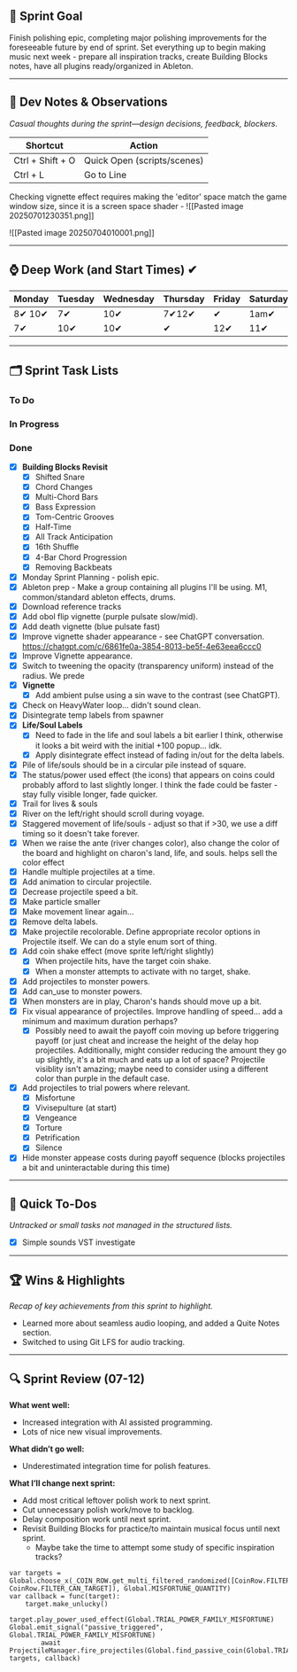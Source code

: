 
## 🎯 Sprint Goal  
Finish polishing epic, completing major polishing improvements for the foreseeable future by end of sprint. Set everything up to begin making music next week - prepare all inspiration tracks, create Building Blocks notes, have all plugins ready/organized in Ableton.

---
## 🧠 Dev Notes & Observations  
_Casual thoughts during the sprint—design decisions, feedback, blockers._

| Shortcut         | Action                      |
| ---------------- | --------------------------- |
| Ctrl + Shift + O | Quick Open (scripts/scenes) |
| Ctrl + L         | Go to Line                  |

Checking vignette effect requires making the 'editor' space match the game window size, since it is a screen space shader - 
![[Pasted image 20250701230351.png]]

![[Pasted image 20250704010001.png]]

---

## ⌚ Deep Work (and Start Times) ✔

| Monday | Tuesday | Wednesday | Thursday | Friday | Saturday | Sunday |
| ------ | ------- | --------- | -------- | ------ | -------- | ------ |
| 8✔ 10✔ | 7✔      | 10✔       | 7✔12✔    | ✔      | 1am✔     | 10✔    |
| 7✔     | 10✔     | 10✔<br>   | ✔        | 12✔    | 11✔      | 4✔     |

---
## 🗂️ Sprint Task Lists
### To Do  
### In Progress  
### Done  
- [x] **Building Blocks Revisit**
	- [x] Shifted Snare
	- [x] Chord Changes
	- [x] Multi-Chord Bars
	- [x] Bass Expression
	- [x] Tom-Centric Grooves
	- [x] Half-Time
	- [x] All Track Anticipation
	- [x] 16th Shuffle
	- [x] 4-Bar Chord Progression
	- [x] Removing Backbeats
- [x] Monday Sprint Planning - polish epic.
- [x] Ableton prep - Make a group containing all plugins I'll be using. M1, common/standard ableton effects, drums.
- [x] Download reference tracks
- [x] Add obol flip vignette (purple pulsate slow/mid).
- [x] Add death vignette (blue pulsate fast)
- [x] Improve vignette shader appearance - see ChatGPT conversation. https://chatgpt.com/c/6861fe0a-3854-8013-be5f-4e63eea6ccc0
- [x]  Improve Vignette appearance.
- [x] Switch to tweening the opacity (transparency uniform) instead of the radius. We prede
- [x] **Vignette**
	- [x] Add ambient pulse using a sin wave to the contrast (see ChatGPT).
- [x] Check on HeavyWater loop... didn't sound clean.
- [x] Disintegrate temp labels from spawner
- [x] **Life/Soul Labels**
	- [x] Need to fade in the life and soul labels a bit earlier I think, otherwise it looks a bit weird with the initial +100 popup... idk.
	- [x] Apply disintegrate effect instead of fading in/out for the delta labels.
- [x] Pile of life/souls should be in a circular pile instead of square.
- [x] The status/power used effect (the icons) that appears on coins could probably afford to last slightly longer. I think the fade could be faster - stay fully visible longer, fade quicker.
- [x] Trail for lives & souls
- [x] River on the left/right should scroll during voyage.
- [x] Staggered movement of life/souls - adjust so that if >30, we use a diff timing so it doesn't take forever.
- [x] When we raise the ante (river changes color), also change the color of the board and highlight on charon's land, life, and souls. helps sell the color effect
- [x] Handle multiple projectiles at a time. 
- [x] Add animation to circular projectile.
- [x] Decrease projectile speed a bit.
- [x] Make particle smaller
- [x] Make movement linear again...
- [x] Remove delta labels.
- [x] Make projectile recolorable. Define appropriate recolor options in Projectile itself. We can do a style enum sort of thing.
- [x] Add coin shake effect (move sprite left/right slightly)
	- [x] When projectile hits, have the target coin shake.
	- [x] When a monster attempts to activate with no target, shake.
- [x] Add projectiles to monster powers.
- [x] Add can_use to monster powers.
- [x] When monsters are in play, Charon's hands should move up a bit. 
- [x] Fix visual appearance of projectiles. Improve handling of speed... add a minimum and maximum duration perhaps? 
	- [x] Possibly need to await the payoff coin moving up before triggering payoff (or just cheat and increase the height of the delay hop projectiles. Additionally, might consider reducing the amount they go up slightly, it's a bit much and eats up a lot of space? Projectile visiblity isn't amazing; maybe need to consider using a different color than purple in the default case.
- [x] Add projectiles to trial powers where relevant.
	- [x] Misfortune
	- [x] Vivisepulture (at start)
	- [x] Vengeance
	- [x] Torture
	- [x] Petrification
	- [x] Silence
- [x] Hide monster appease costs during payoff sequence (blocks projectiles a bit and uninteractable during this time)

---
## 📝 Quick To-Dos  
_Untracked or small tasks not managed in the structured lists._
- [x] Simple sounds VST investigate

---
## 🏆 Wins & Highlights
_Recap of key achievements from this sprint to highlight._
- Learned more about seamless audio looping, and added a Quite Notes section.
- Switched to using Git LFS for audio tracking.

---
## 🔍 Sprint Review (07-12)  
**What went well:**  
* Increased integration with AI assisted programming.
* Lots of nice new visual improvements.

**What didn’t go well:**  
-  Underestimated integration time for polish features.

**What I’ll change next sprint:**  
- Add most critical leftover polish work to next sprint. 
- Cut unnecessary polish work/move to backlog.
- Delay composition work until next sprint.
- Revisit Building Blocks for practice/to maintain musical focus until next sprint.
	- Maybe take the time to attempt some study of specific inspiration tracks?


```
var targets = Global.choose_x(_COIN_ROW.get_multi_filtered_randomized([CoinRow.FILTER_NOT_UNLUCKY, CoinRow.FILTER_CAN_TARGET]), Global.MISFORTUNE_QUANTITY)
var callback = func(target):
	target.make_unlucky()
	target.play_power_used_effect(Global.TRIAL_POWER_FAMILY_MISFORTUNE)
Global.emit_signal("passive_triggered", Global.TRIAL_POWER_FAMILY_MISFORTUNE)
		await ProjectileManager.fire_projectiles(Global.find_passive_coin(Global.TRIAL_POWER_FAMILY_MISFORTUNE), targets, callback)

```
